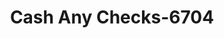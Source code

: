 ---
f_zip-code: 32507
f_state-code: FL
title: Cash Any Checks-6704
f_phone: 850-457-3805
f_city-only: Pensacola
f_address: 526 N Navy Blvd Pensacola
f_location-unique-id: '6704'
slug: cash-any-checks-6704
updated-on: '2024-05-30T13:46:58.046Z'
created-on: '2024-05-30T13:36:59.803Z'
published-on: '2024-05-30T13:54:32.469Z'
f_city-state: cms/city/pensacola-fl.md
f_company: cms/company/cash-any-checks.md
f_state: cms/state/florida.md
layout: '[payday-loan].html'
tags: payday-loan
---
